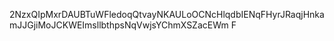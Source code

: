 2NzxQIpMxrDAUBTuWFledoqQtvayNKAULoOCNcHlqdbIENqFHyrJRaqjHnkamJJGjiMoJCKWEImsllbthpsNqVwjsYChmXSZacEWm
F
